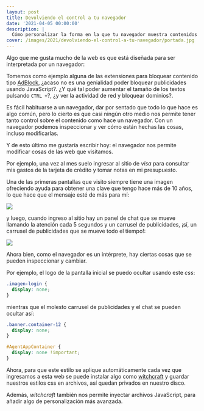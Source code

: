 ```yaml
---
layout: post
title: Devolviendo el control a tu navegador
date: '2021-04-05 00:00:00'
description: |
  Cómo personalizar la forma en la que tu navegador muestra contenidos de la web.
cover: /images/2021/devolviendo-el-control-a-tu-navegador/portada.jpg
---
```


Algo que me gusta mucho de la web es que está diseñada para ser interpretada
por un navegador:

Tomemos como ejemplo alguna de las extensiones para bloquear contenido 
tipo [AdBlock](https://es.wikipedia.org/wiki/AdBlock), ¿acaso no es una
genialidad poder bloquear
publicidades usando JavaScript?. ¿Y qué tal poder aumentar el tamaño de los textos pulsando
`CTRL +`?, ¿y ver la actividad de red y bloquear dominios?.

Es fácil habituarse a un navegador, dar por sentado que todo lo que hace es algo común, pero lo cierto
es que casi ningún otro medio nos permite tener tanto control sobre el contenido como hace
un navegador. Con un navegador podemos inspeccionar y ver cómo están hechas las cosas, incluso modificarlas.


Y de esto último me gustaría escribir hoy: el navegador nos permite modificar cosas de
las web que visitamos.

Por ejemplo, una vez al mes suelo ingresar al sitio de *visa* para consultar
mis gastos de la tarjeta de crédito y tomar notas en mi presupuesto.

Una de las primeras pantallas que visito siempre tiene una imagen ofreciendo ayuda para obtener
una clave que tengo hace más de 10 años, lo que hace que el mensaje esté de más
para mí:

![](/images/2021/devolviendo-el-control-a-tu-navegador/login.png)

y luego, cuando ingreso al sitio hay un panel de chat que se mueve llamando la atención
cada 5 segundos y un carrusel de publicidades, ¡sí, un carrusel de publicidades que
se mueve todo el tiempo!:

![](/images/2021/devolviendo-el-control-a-tu-navegador/home.png)

Ahora bien, como el navegador es un intérprete, hay ciertas cosas que se pueden inspeccionar
y cambiar.

Por ejemplo, el logo de la pantalla inicial se puedo ocultar usando este *css*:

```css
.imagen-login {
  display: none;
}
```

mientras que el molesto carrusel de publicidades y el chat se pueden ocultar así:

```css
.banner.container-12 {
  display: none;
}

#AgentAppContainer {
  display: none !important;
}
```

Ahora, para que este estilo se aplique automáticamente cada vez que ingresamos
a esta web se puede instalar algo como
[witchcraft](https://github.com/luciopaiva/witchcraft) y guardar nuestros estilos
css en archivos, así quedan privados en nuestro disco.

Además, *witchcraft* también nos permite inyectar archivos JavaScript, para añadir
algo de personalización más avanzada.

